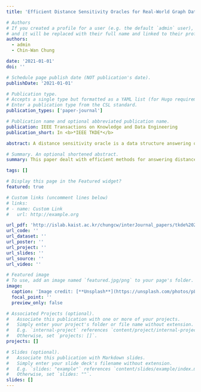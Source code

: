 ```yaml
---
title: 'Efficient Distance Sensitivity Oracles for Real-World Graph Data'

# Authors
# If you created a profile for a user (e.g. the default `admin` user), write the username (folder name) here
# and it will be replaced with their full name and linked to their profile.
authors:
  - admin
  - Chin-Wan Chung

date: '2021-01-01'
doi: ''

# Schedule page publish date (NOT publication's date).
publishDate: '2021-01-01'

# Publication type.
# Accepts a single type but formatted as a YAML list (for Hugo requirements).
# Enter a publication type from the CSL standard.
publication_types: ['paper-journal']

# Publication name and optional abbreviated publication name.
publication: IEEE Transactions on Knowledge and Data Engineering
publication_short: In <b>*IEEE TKDE*</b>

abstract: A distance sensitivity oracle is a data structure answering queries that ask the shortest distance from a node to another in a network expecting node/edge failures. It has been mainly studied in theory literature, but all the existing oracles for a directed graph suffer from prohibitive preprocessing time and space. Motivated by this, we develop two practical distance sensitivity oracles for directed graphs as variants of Transit Node Routing. The first oracle consists of a novel fault-tolerant index structure, which is used to construct a solution path and to detect and localize the impact of network failures, and an efficient query algorithm for it. The second oracle is made by applying the A* heuristics to the first oracle, which exploits lower bound distances to effectively reduce search space. In addition, we propose additional speed-up techniques to make our oracles faster with a slight loss of accuracy. We conduct extensive experiments with real-life datasets, which demonstrate that our oracles greatly outperform all of competitors in most cases. To the best of our knowledge, our oracles are the first distance sensitivity oracles that handle real-world graph data with million-level nodes.

# Summary. An optional shortened abstract.
summary: This paper dealt with efficient methods for answering distance queries with expecting some edge failures.

tags: []

# Display this page in the Featured widget?
featured: true

# Custom links (uncomment lines below)
# links:
# - name: Custom Link
#   url: http://example.org

url_pdf: 'http://islab.kaist.ac.kr/chungcw/interJournal_papers/tkde%202021.pdf'
url_code: ''
url_dataset: ''
url_poster: ''
url_project: ''
url_slides: ''
url_source: ''
url_video: ''

# Featured image
# To use, add an image named `featured.jpg/png` to your page's folder.
image:
  caption: 'Image credit: [**Unsplash**](https://unsplash.com/photos/pLCdAaMFLTE)'
  focal_point: ''
  preview_only: false

# Associated Projects (optional).
#   Associate this publication with one or more of your projects.
#   Simply enter your project's folder or file name without extension.
#   E.g. `internal-project` references `content/project/internal-project/index.md`.
#   Otherwise, set `projects: []`.
projects: []

# Slides (optional).
#   Associate this publication with Markdown slides.
#   Simply enter your slide deck's filename without extension.
#   E.g. `slides: "example"` references `content/slides/example/index.md`.
#   Otherwise, set `slides: ""`.
slides: []
---
```

